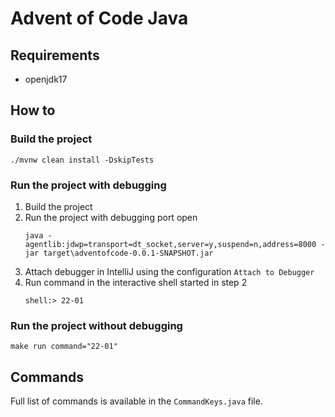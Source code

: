 # Advent of Code Java

## Requirements

- openjdk17

## How to

### Build the project

```shell
./mvnw clean install -DskipTests
```

### Run the project with debugging

1. Build the project
2. Run the project with debugging port open
   ```shell
   java -agentlib:jdwp=transport=dt_socket,server=y,suspend=n,address=8000 -jar target\adventofcode-0.0.1-SNAPSHOT.jar
   ```
3. Attach debugger in IntelliJ using the configuration `Attach to Debugger`
4. Run command in the interactive shell started in step 2
   ```shell
   shell:> 22-01 
   ```

### Run the project without debugging

```shell
make run command="22-01"
```

## Commands

Full list of commands is available in the `CommandKeys.java` file.
